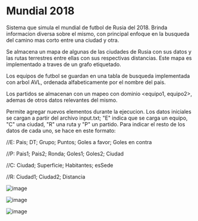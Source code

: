 # Mundial 2018
Sistema que simula el mundial de futbol de Rusia del 2018. Brinda informacion diversa sobre el mismo, con principal enfoque en la busqueda del camino mas corto entre una ciudad y otra.

Se almacena un mapa de algunas de las ciudades de Rusia con sus datos y las rutas terrestres entre ellas con sus respectivas distancias. Este mapa es implementado a traves de un grafo etiquetado.

Los equipos de futbol se guardan en una tabla de busqueda implementada con arbol AVL, ordenada alfabeticamente por el nombre del pais.

Los partidos se almacenan con un mapeo con dominio <equipo1, equipo2>, ademas de otros datos relevantes del mismo.

Permite agregar nuevos elementos durante la ejecucion.
Los datos iniciales se cargan a partir del archivo input.txt; "E" indica que se carga un equipo, "C" una ciudad, "R" una ruta y "P" un partido. 
Para indicar el resto de los datos de cada uno, se hace en este formato:

//E: Pais; DT; Grupo; Puntos; Goles a favor; Goles en contra

//P: Pais1; Pais2; Ronda; Goles1; Goles2; Ciudad

//C: Ciudad; Superficie; Habitantes; esSede

//R: Ciudad1; Ciudad2; Distancia

![image](https://user-images.githubusercontent.com/71310857/149806193-4948e5ab-f0f2-480a-a6c8-7d25ef312892.png)

![image](https://user-images.githubusercontent.com/71310857/149806386-ad165af8-c999-4e8f-b51c-859ce31177db.png)

![image](https://user-images.githubusercontent.com/71310857/149806619-1f48862b-e9f6-4361-8fac-562b5dc71615.png)
